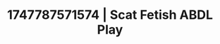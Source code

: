 ---
categories:
- Alt aesthetic girls
- Face fucking
- Digital erotica realm
- Latina
- Sensual choreography
image: /assets/images/1747787571574.webp
layout: post
seo:
  description: Featured content with sensual Scat Fetish, ABDL Play. HD images available.
  keywords: Scat Fetish, ABDL Play
  og_image: /assets/images/1747787571574.webp
  schema_type: VisualArtwork
tags:
- ABDL Play
- Scat Fetish
- '#1747787571574'
title: 1747787571574 | Scat Fetish ABDL Play
---